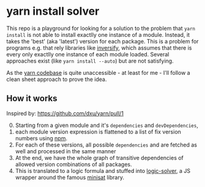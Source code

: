 # yarn install solver

This repo is a playground for looking for a solution to the problem that `yarn install` is not able to install exactlly one instance of a module. Instead, it takes the 'best' (aka 'latest') version for each package. This is a problem for programs e.g. that rely libraries like [inversify](https://github.com/inversify/InversifyJS), which assumes that there is every only exactlly one instance of each module loaded.
Several approaches exist (like `yarn install --auto`) but are not satisfying.

As the [yarn codebase](https://github.com/yarnpkg/yarn) is quite unaccessible - at least for me - I'll follow a clean sheet approach to prove the idea.

## How it works

Inspired by: https://github.com/dxu/yarn/pull/1

  0. Starting from a given module and it's `dependencies` and `devDependencies`,
  1. each module version expression is flattened to a list of fix version numbers using [npm](https://github.com/npm/npm-registry-client).
  2. For each of these versions, all possible `dependencies` and are fetched as well and processed in the same manner
  3. At the end, we have the whole graph of transitive dependencies of allowed version combinations of all packages.
  4. This is translated to a logic formula and stuffed into [logic-solver](https://github.com/meteor/logic-solver), a JS wrapper around the famous [minisat](http://minisat.se) library.
